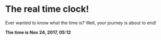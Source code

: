 # The real time clock!

Ever wanted to know what the time is? Well, your journey is about to end!

**The time is Nov 24, 2017, 05:12**
